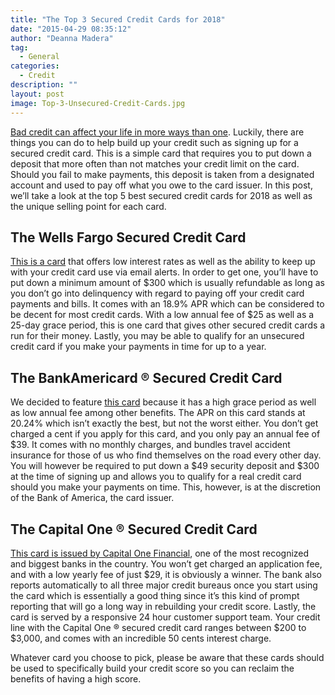 ```yaml
---
title: "The Top 3 Secured Credit Cards for 2018"
date: "2015-04-29 08:35:12"
author: "Deanna Madera"
tag:
  - General
categories:
  - Credit
description: ""
layout: post
image: Top-3-Unsecured-Credit-Cards.jpg
---
```


[Bad credit can affect your life in more ways than one](https://www.gobankingrates.com/personal-finance/consequences-having-bad-credit/). Luckily, there are things you can do to help build up your credit such as signing up for a secured credit card. This is a simple card that requires you to put down a deposit that more often than not matches your credit limit on the card. Should you fail to make payments, this deposit is taken from a designated account and used to pay off what you owe to the card issuer. In this post, we’ll take a look at the top 5 best secured credit cards for 2018 as well as the unique selling point for each card.

## The Wells Fargo Secured Credit Card

[This is a card](https://www.wellsfargo.com/credit-cards/secured/) that offers low interest rates as well as the ability to keep up with your credit card use via email alerts. In order to get one, you’ll have to put down a minimum amount of $300 which is usually refundable as long as you don’t go into delinquency with regard to paying off your credit card payments and bills. It comes with an 18.9% APR which can be considered to be decent for most credit cards. With a low annual fee of $25 as well as a 25-day grace period, this is one card that gives other secured credit cards a run for their money. Lastly, you may be able to qualify for an unsecured credit card if you make your payments in time for up to a year.

## The BankAmericard ® Secured Credit Card

We decided to feature [this card](https://www.bankofamerica.com/credit-cards/products/secured-credit-card.go) because it has a high grace period as well as low annual fee among other benefits. The APR on this card stands at 20.24% which isn’t exactly the best, but not the worst either. You don’t get charged a cent if you apply for this card, and you only pay an annual fee of $39. It comes with no monthly charges, and bundles travel accident insurance for those of us who find themselves on the road every other day. You will however be required to put down a $49 security deposit and $300 at the time of signing up and allows you to qualify for a real credit card should you make your payments on time. This, however, is at the discretion of the Bank of America, the card issuer.

## The Capital One ® Secured Credit Card

[This card is issued by Capital One Financial](https://www.capitalone.com/credit-cards/secured-mastercard/), one of the most recognized and biggest banks in the country. You won’t get charged an application fee, and with a low yearly fee of just $29, it is obviously a winner. The bank also reports automatically to all three major credit bureaus once you start using the card which is essentially a good thing since it’s this kind of prompt reporting that will go a long way in rebuilding your credit score. Lastly, the card is served by a responsive 24 hour customer support team. Your credit line with the Capital One ® secured credit card ranges between $200 to $3,000, and comes with an incredible 50 cents interest charge.

Whatever card you choose to pick, please be aware that these cards should be used to specifically build your credit score so you can reclaim the benefits of having a high score.
